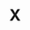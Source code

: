 ---
title: "X"
year: 2022
rating: 4
stars: "★★★★"
rewatched: false
permalink: "x-2022"
watched_on: 2022-04-16
---